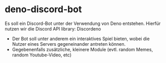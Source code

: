 # deno-discord-bot

Es soll ein Discord-Bot unter der Verwendung von Deno entstehen. Hierfür nutzen wir die Discord API library:
Discordeno

  - Der Bot soll unter anderem ein interaktives Spiel bieten, wobei die Nutzer eines Servers gegeneinander antreten können.
  - Gegebenenfalls zusätzliche, kleinere Module (evtl. random Memes, random Youtube-Video, etc)
